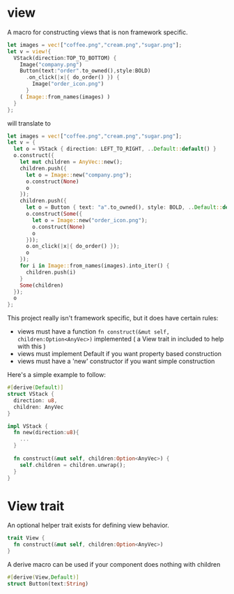 # view

A macro for constructing views that is non framework specific.

```rust
let images = vec!["coffee.png","cream.png","sugar.png"];
let v = view!{
  VStack(direction:TOP_TO_BOTTOM) {
    Image("company.png") 
    Button(text:"order".to_owned(),style:BOLD)
      .on_click(|x|{ do_order() }) { 
        Image("order_icon.png") 
      }
    ( Image::from_names(images) ) 
  }
};
```

will translate to

```rust
let images = vec!["coffee.png","cream.png","sugar.png"];
let v = { 
  let o = VStack { direction: LEFT_TO_RIGHT, ..Default::default() }
  o.construct({
    let mut children = AnyVec::new();
    children.push({
      let o = Image::new("company.png");
      o.construct(None)
      o
    });
    children.push({
      let o = Button { text: "a".to_owned(), style: BOLD, ..Default::default() };
      o.construct(Some({
        let o = Image::new("order_icon.png");
        o.construct(None)
        o
      }));
      o.on_click(|x|{ do_order() });
      o
    });
    for i in Image::from_names(images).into_iter() {
      children.push(i)
    }
    Some(children)
  });
  o
};
```

This project really isn't framework specific, but it does have certain rules:

* views must have a function `fn construct(&mut self, children:Option<AnyVec>)` implemented ( a View trait in included to help with this )
* views must implement Default if you want property based construction
* views must have a 'new' constructor if you want simple construction

Here's a simple example to follow:

```rust
#[derive(Default)]
struct VStack {
  direction: u8,
  children: AnyVec
}

impl VStack {
  fn new(direction:u8){
    ...
  }
  
  fn construct(&mut self, children:Option<AnyVec>) { 
    self.children = children.unwrap();
  }
}
```

# View trait

An optional helper trait exists for defining view behavior.

```rust
trait View {
  fn construct(&mut self, children:Option<AnyVec>)
}
```

A derive macro can be used if your component does nothing with children

```rust
#[derive(View,Default)]
struct Button(text:String)
```
